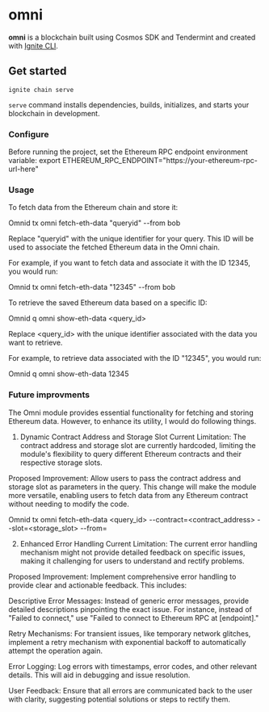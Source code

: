 # omni
**omni** is a blockchain built using Cosmos SDK and Tendermint and created with [Ignite CLI](https://ignite.com/cli).

## Get started

```
ignite chain serve
```

`serve` command installs dependencies, builds, initializes, and starts your blockchain in development.

### Configure

Before running the project, set the Ethereum RPC endpoint environment variable:
export ETHEREUM_RPC_ENDPOINT="https://your-ethereum-rpc-url-here"

### Usage

To fetch data from the Ethereum chain and store it:

Omnid tx omni fetch-eth-data "queryid" --from bob

Replace "queryid" with the unique identifier for your query. This ID will be used to associate the fetched Ethereum data in the Omni chain.

For example, if you want to fetch data and associate it with the ID 12345, you would run:

Omnid tx omni fetch-eth-data "12345" --from bob

To retrieve the saved Ethereum data based on a specific ID:

Omnid q omni show-eth-data <query_id>

Replace <query_id> with the unique identifier associated with the data you want to retrieve.

For example, to retrieve data associated with the ID "12345", you would run:

Omnid q omni show-eth-data 12345


### Future improvments

The Omni module provides essential functionality for fetching and storing Ethereum data. 
However, to enhance its utility, I would do following things.

1. Dynamic Contract Address and Storage Slot
Current Limitation:
The contract address and storage slot are currently hardcoded, limiting the module's flexibility to query different Ethereum contracts and their respective storage slots.

Proposed Improvement:
Allow users to pass the contract address and storage slot as parameters in the query. This change will make the module more versatile, enabling users to fetch data from any Ethereum contract without needing to modify the code.


Omnid tx omni fetch-eth-data <query_id> --contract=<contract_address> --slot=<storage_slot> --from=<user>

2. Enhanced Error Handling
Current Limitation:
The current error handling mechanism might not provide detailed feedback on specific issues, making it challenging for users to understand and rectify problems.

Proposed Improvement:
Implement comprehensive error handling to provide clear and actionable feedback. This includes:

Descriptive Error Messages: Instead of generic error messages, provide detailed descriptions pinpointing the exact issue. For instance, instead of "Failed to connect," use "Failed to connect to Ethereum RPC at [endpoint]."

Retry Mechanisms: For transient issues, like temporary network glitches, implement a retry mechanism with exponential backoff to automatically attempt the operation again.

Error Logging: Log errors with timestamps, error codes, and other relevant details. This will aid in debugging and issue resolution.

User Feedback: Ensure that all errors are communicated back to the user with clarity, suggesting potential solutions or steps to rectify them.